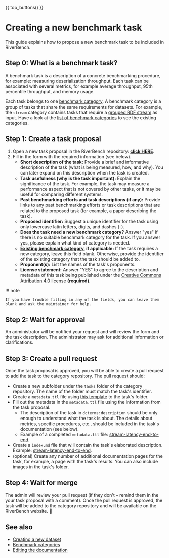 {{ top_buttons() }}

# Creating a new benchmark task

This guide explains how to propose a new benchmark task to be included in RiverBench.

## Step 0: What is a benchmark task?

A benchmark task is a description of a concrete benchmarking procedure, for example: measuring deserialization throughput. Each task can be associated with several metrics, for example average throughput, 95th percentile throughput, and memory usage.

Each task belongs to one [benchmark category](categories.md). A benchmark category is a group of tasks that share the same requirements for datasets. For example, the `stream` category contains tasks that require a [grouped RDF stream](https://w3id.org/stax/dev/taxonomy/#grouped-rdf-stream) as input. Have a look at the [list of benchmark categories](https://w3id.org/riverbench/category) to see the existing categories.

## Step 1: Create a task proposal

1. Open a new task proposal in the RiverBench repository: **[click HERE](https://github.com/RiverBench/RiverBench/issues/new?assignees=Ostrzyciel&labels=new+task&projects=&template=task-proposal.md&title=Task+proposal%3A+%5BIDENTIFIER+HERE%5D)**.
2. Fill in the form with the required information (see below).
    - **Short description of the task:** Provide a brief and informative description of the task (what is being measured, how, and why). You can later expand on this description when the task is created.
    - **Task usefulness (why is the task important):** Explain the significance of the task. For example, the task may measure a performance aspect that is not covered by other tasks, or it may be useful for comparing different systems.
    - **Past benchmarking efforts and task descriptions (if any):** Provide links to any past benchmarking efforts or task descriptions that are related to the proposed task (for example, a paper describing the task).
    - **Proposed identifier:** Suggest a unique identifier for the task using only lowercase latin letters, digits, and dashes (-).
    - **Does the task need a new benchmark category?** Answer "yes" if there is no suitable benchmark category for the task. If you answer yes, please explain what kind of category is needed.
    - **[Existing benchmark category](https://w3id.org/riverbench/category), if applicable:** If the task requires a new category, leave this field blank. Otherwise, provide the identifier of the existing category that the task should be added to.
    - **Proponent(s):** List the names of the task's proponents.
    - **License statement:** Answer "YES" to agree to the description and metadata of this task being published under the [Creative Commons Attribution 4.0](https://creativecommons.org/licenses/by/4.0/) license **(required)**.

!!! note

    If you have trouble filling in any of the fields, you can leave them blank and ask the maintainer for help.

## Step 2: Wait for approval

An administrator will be notified your request and will review the form and the task description. The administrator may ask for additional information or clarifications.

## Step 3: Create a pull request

Once the task proposal is approved, you will be able to create a pull request to add the task to the category repository. The pull request should:

- Create a new subfolder under the `tasks` folder of the category repository. The name of the folder must match the task's identifier.
- Create a `metadata.ttl` file using [this template](https://github.com/RiverBench/category-template/blob/main/tasks/metadata.ttl) to the task's folder.
- Fill out the metadata in the `metadata.ttl` file using the information from the task proposal.
  - The description of the task in `dcterms:description` should be only enough to understand what the task is about. The details about metrics, specific procedures, etc., should be included in the task's documentation (see below).
  - Example of a completed `metadata.ttl` file: [stream-latency-end-to-end](https://github.com/RiverBench/category-stream/blob/main/tasks/stream-latency-end-to-end/metadata.ttl).
- Create a `index.md` file that will contain the task's elaborated description. Example: [stream-latency-end-to-end](https://github.com/RiverBench/category-stream/blob/main/tasks/stream-latency-end-to-end/index.md).
- (optional) Create any number of additional documentation pages for the task, for example, a page with the task's results. You can also include images in the task's folder.

## Step 4: Wait for merge

The admin will review your pull request (if they don't – remind them in the your task proposal with a comment). Once the pull request is approved, the task will be added to the category repository and will be available on the RiverBench website. :tada:

## See also

- [Creating a new dataset](creating-new-dataset.md)
- [Benchmark categories](categories.md)
- [Editing the documentation](editing-docs.md)
